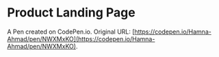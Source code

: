 # Product Landing Page

A Pen created on CodePen.io. Original URL: [https://codepen.io/Hamna-Ahmad/pen/NWXMxKO](https://codepen.io/Hamna-Ahmad/pen/NWXMxKO).

